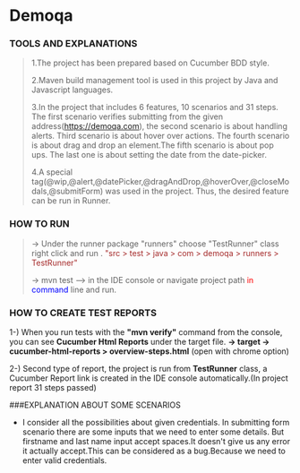# Demoqa



### TOOLS AND EXPLANATIONS

>1.The project has been prepared based on Cucumber BDD style.
> 
>2.Maven build management tool is used in this project by Java and Javascript languages.
>
>3.In the project that includes 6 features, 10 scenarios and 31 steps. The first scenario verifies submitting from the given address(https://demoqa.com), the second scenario is about handling alerts. Third scenario is about hover over actions. The fourth scenario is about drag and drop an element.The fifth scenario is about pop ups. The last one is about setting the date from the date-picker.
>
>4.A special tag(@wip,@alert,@datePicker,@dragAndDrop,@hoverOver,@closeModals,@submitForm) was used in the project. Thus, the desired feature can be run in Runner. 

### HOW TO RUN
> -<span style="color:red;">></span> Under the runner package "runners" choose "TestRunner" class right click and run . <span style="color:brown;">"src > test > java > com > demoqa > runners > TestRunner"</span>
> 
> -<span style="color:red;">></span> mvn test --<span style="color:red;">></span> in the IDE console or navigate project path <span style="color:red;">in</span> <span style="color:blue;">command</span> line and run.

### HOW TO CREATE TEST REPORTS
1-) When you run tests with the **"mvn verify"** command from the console, you can see **Cucumber Html Reports** under the target file. 
**-> target -> cucumber-html-reports > overview-steps.html** (open with chrome option)

2-) Second type of report, the project is run from **TestRunner** class, a Cucumber Report link is created in the IDE console automatically.(In project report 31 steps passed)

###EXPLANATION ABOUT SOME SCENARIOS
- I consider all the possibilities about given credentials. In submitting form scenario there are some inputs that we need to enter some details. But firstname and last name input accept spaces.It doesn't give us any error it actually accept.This can be considered as a bug.Because we need to enter valid credentials.

